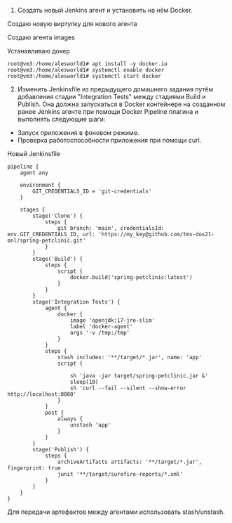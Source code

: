1. Создать новый Jenkins агент и установить на нём Docker.

Создаю новую виртулку для нового агента

Создаю агента
images

Устанавливаю докер
```
root@vm3:/home/alesworld1# apt install -y docker.io
root@vm3:/home/alesworld1# systemctl enable docker
root@vm3:/home/alesworld1# systemctl start docker
```
2. Изменить Jenkinsfile из предыдущего домашнего задания путём добавления стадии "Integration Tests" между стадиями Build и Publish. Она должна запускаться в Docker контейнере на созданном ранее Jenkins агенте при помощи Docker Pipeline плагина и выполнять следующие шаги:
- Запуск приложения в фоновом режиме.
- Проверка работоспособности приложения при помощи curl.

Новый Jenkinsfile
```
pipeline {
    agent any

    environment {
        GIT_CREDENTIALS_ID = 'git-credentials'
    }

    stages {
        stage('Clone') {
            steps {
                git branch: 'main', credentialsId: env.GIT_CREDENTIALS_ID, url: 'https://my_key@github.com/tms-dos21-onl/spring-petclinic.git'
            }
        }
        stage('Build') {
            steps {
                script {
                    docker.build('spring-petclinic:latest')
                }
            }
        }
        stage('Integration Tests') {
            agent {
                docker {
                    image 'openjdk:17-jre-slim' 
                    label 'docker-agent'
                    args '-v /tmp:/tmp'
                }
            }
            steps {
                stash includes: '**/target/*.jar', name: 'app'
                script {
                   
                    sh 'java -jar target/spring-petclinic.jar &'
                    sleep(10) 
                    sh 'curl --fail --silent --show-error http://localhost:8080'
                }
            }
            post {
                always {
                    unstash 'app'
                }
            }
        }
        stage('Publish') {
            steps {
                archiveArtifacts artifacts: '**/target/*.jar', fingerprint: true
                junit '**/target/surefire-reports/*.xml'
            }
        }
    }
}

```

Для передачи артефактов между агентами использовать stash/unstash.
